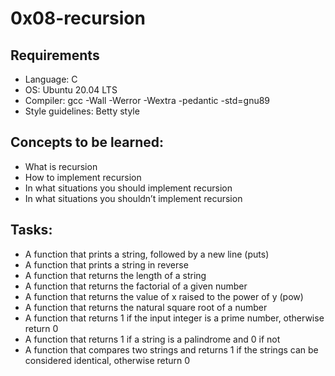 # 0x08-recursion

## Requirements
- Language: C
- OS: Ubuntu 20.04 LTS
- Compiler: gcc -Wall -Werror -Wextra -pedantic -std=gnu89
- Style guidelines: Betty style


## Concepts to be learned:
- What is recursion
- How to implement recursion
- In what situations you should implement recursion
- In what situations you shouldn’t implement recursion


## Tasks:

- A function that prints a string, followed by a new line (puts)
- A function that prints a string in reverse
- A function that returns the length of a string
- A function that returns the factorial of a given number
- A function that returns the value of x raised to the power of y (pow)
- A function that returns the natural square root of a number
- A function that returns 1 if the input integer is a prime number, otherwise return 0
- A function that returns 1 if a string is a palindrome and 0 if not
- A function that compares two strings and returns 1 if the strings can be considered identical, otherwise return 0
